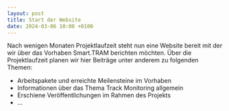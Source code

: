 ```yaml
---
layout: post
title: Start der Website
date: 2024-03-06 10:00 +0100
---
```


Nach wenigen Monaten Projektlaufzeit steht nun eine Website bereit mit der wir über das Vorhaben Smart.TRAM berichten möchten.
Über die Projektlaufzeit planen wir hier Beiträge unter anderem zu folgenden Themen:
- Arbeitspakete und erreichte Meilensteine im Vorhaben
- Informationen über das Thema Track Monitoring allgemein
- Erschiene Veröffentlichungen im Rahmen des Projekts
- ...